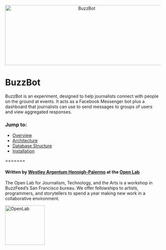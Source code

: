 <div align="center">
<img src="https://github.com/buzzfeed-openlab/buzzbot/blob/master/docs/buzzbot-cover.png?raw=true" alt="BuzzBot" width="512" height="195"></img>
</div>

# BuzzBot

BuzzBot is an experiment, designed to help journalists connect with people on the ground at events. It acts as a Facebook Messenger bot plus a dashboard that journalists can use to send messages to groups of users and view aggregated responses.

### Jump to:

- [Overview](./docs/overview.md)
- [Architecture](./docs/architecture.md)
- [Database Structure](./docs/database-structure.md)
- [Installation](./docs/installation.md)

=======

#### Written by [Westley Argentum Hennigh-Palermo](mailto:WestleyArgentum@gmail.com) at the [Open Lab](https://www.buzzfeed.com/openlab)

The Open Lab for Journalism, Technology, and the Arts is a workshop in BuzzFeed’s San Francisco bureau. We offer fellowships to artists, programmers, and storytellers to spend a year making new work in a collaborative environment.

<div align="left">
<img src="https://github.com/buzzfeed-openlab/buzzbot/blob/master/docs/open-lab-logo.png?raw=true" alt="OpenLab" width="128" height="128"></img>
</div>
